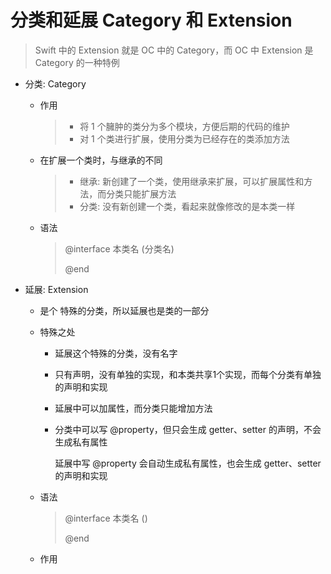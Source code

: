 # 分类和延展 Category 和 Extension

> Swift 中的 Extension 就是 OC 中的 Category，而 OC 中 Extension 是 Category 的一种特例

- 分类: Category

  - 作用

    > - 将 1 个臃肿的类分为多个模块，方便后期的代码的维护
    > - 对 1 个类进行扩展，使用分类为已经存在的类添加方法

  - 在扩展一个类时，与继承的不同

    > - 继承: 新创建了一个类，使用继承来扩展，可以扩展属性和方法，而分类只能扩展方法
    > - 分类: 没有新创建一个类，看起来就像修改的是本类一样

  - 语法

    > @interface 本类名 (分类名)
    >
    > @end

- 延展: Extension

  - 是个 特殊的分类，所以延展也是类的一部分

  - 特殊之处

    - 延展这个特殊的分类，没有名字

    - 只有声明，没有单独的实现，和本类共享1个实现，而每个分类有单独的声明和实现

    - 延展中可以加属性，而分类只能增加方法

    - 分类中可以写 @property，但只会生成 getter、setter 的声明，不会生成私有属性

      延展中写 @property 会自动生成私有属性，也会生成 getter、setter 的声明和实现

      

  - 语法

    > @interface 本类名 ()
    >
    > @end

  - 作用

